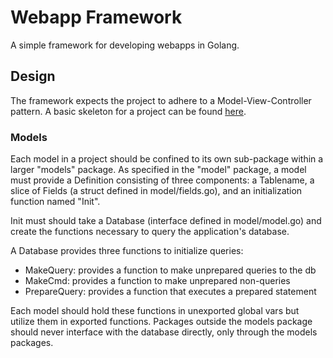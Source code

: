 # Webapp Framework
A simple framework for developing webapps in Golang.

## Design
The framework expects the project to adhere to a Model-View-Controller
pattern. A basic skeleton for a project can be found
[here](https://github.com/ollykel/goapp-skeleton "Goapp Skeleton").

### Models
Each model in a project should be confined to its own sub-package within
a larger "models" package. As specified in the "model" package, a model
must provide a Definition consisting of three components: a Tablename,
a slice of Fields (a struct defined in model/fields.go), and an
initialization function named "Init".

Init must should take a Database (interface defined in model/model.go)
and create the functions necessary to query the application's database.

A Database provides three functions to initialize queries:
- MakeQuery: provides a function to make unprepared queries to the db
- MakeCmd: provides a function to make unprepared non-queries
- PrepareQuery: provides a function that executes a prepared statement

Each model should hold these functions in unexported global vars but
utilize them in exported functions. Packages outside the models package
should never interface with the database directly, only through the
models packages.

